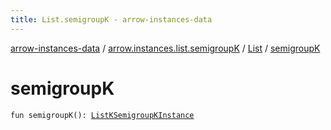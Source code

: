 ```yaml
---
title: List.semigroupK - arrow-instances-data
---
```


[arrow-instances-data](../../index.html) / [arrow.instances.list.semigroupK](../index.html) / [List](index.html) / [semigroupK](./semigroup-k.html)

# semigroupK

`fun semigroupK(): `[`ListKSemigroupKInstance`](../../arrow.instances/-list-k-semigroup-k-instance/index.html)